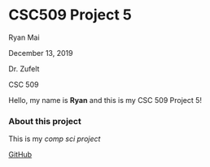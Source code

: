 [//]: # (https://www.markdownguide.org/basic-syntax/)
# CSC509 Project 5
 Ryan Mai
 
 December 13, 2019
 
 Dr. Zufelt
 
 CSC 509
 
 
 Hello, my name is **Ryan** and this is my CSC 509 Project 5!
 ### About this project
 This is my *comp sci project*
 
 [GitHub](https://www.github.com)
